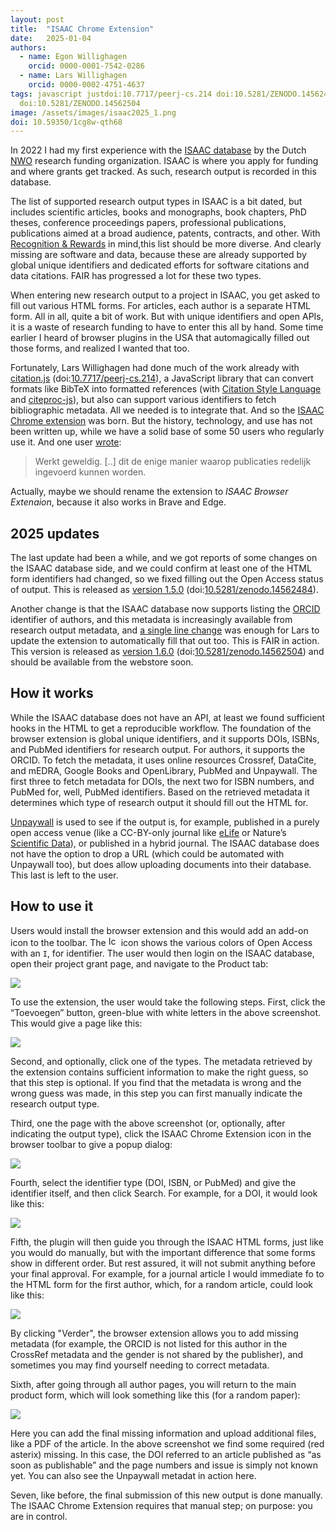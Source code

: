 ```yaml
---
layout: post
title:  "ISAAC Chrome Extension"
date:   2025-01-04
authors:
  - name: Egon Willighagen
    orcid: 0000-0001-7542-0286
  - name: Lars Willighagen
    orcid: 0000-0002-4751-4637
tags: javascript justdoi:10.7717/peerj-cs.214 doi:10.5281/ZENODO.14562484
  doi:10.5281/ZENODO.14562504
image: /assets/images/isaac2025_1.png
doi: 10.59350/1cg8w-qth68
---
```


In 2022 I had my first experience with the [ISAAC database](https://isaac.nwo.nl/)
by the Dutch [NWO](https://www.nwo.nl/) research funding organization. ISAAC is
where you apply for funding and where grants get tracked. As such, research output
is recorded in this database.

The list of supported research output types in ISAAC is a bit dated, but includes
scientific articles, books and monographs, book chapters, PhD theses, conference
proceedings papers, professional publications, publications aimed at a broad audience,
patents, contracts, and other. With [Recognition & Rewards](https://recognitionrewards.nl/)
in mind,this list should
be more diverse. And clearly missing are software and data, because these are
already supported by global unique identifiers and dedicated efforts for
software citations and data citations. FAIR has progressed a lot for these two
types.

When entering new research output to a project in ISAAC, you get asked to fill
out various HTML forms. For articles, each author is a separate HTML form. All
in all, quite a bit of work. But with unique identifiers and open APIs, it is a
waste of research funding to have to enter this all by hand. Some time earlier
I heard of browser plugins in the USA that automagically filled out those forms,
and realized I wanted that too.

Fortunately, Lars Willighagen had done much of the work already with
[citation.js](https://citation.js.org/) (doi:[10.7717/peerj-cs.214](https://doi.org/10.7717/peerj-cs.214)),
a JavaScript library that can convert formats like BibTeX into formatted references
(with [Citation Style Language](https://citationstyles.org/) and
[citeproc-js](https://citeproc-js.readthedocs.io/)), but also can support various
identifiers to fetch bibliographic metadata. All we needed is to integrate that.
And so the [ISAAC Chrome extension](https://chromewebstore.google.com/detail/ISAAC%20Chrome%20extension/kiljfbiapahlahhilgcgfkfjnkgggode?hl=en-GB&authuser=0)
was born. But the history, technology, and use has not been written up, while we
have a solid base of some 50 users who regularly use it. And one user [wrote](https://chromewebstore.google.com/detail/isaac-chrome-extension/kiljfbiapahlahhilgcgfkfjnkgggode/reviews):

> Werkt geweldig. \[..\] dit de enige manier waarop publicaties redelijk ingevoerd kunnen worden.

Actually, maybe we should rename the extension to *ISAAC Browser Extenaion*,
because it also works in Brave and Edge.

## 2025 updates

The last update had been a while, and we got reports of some changes on the ISAAC
database side, and we could confirm at least one of the HTML form identifiers had
changed, so we fixed filling out the Open Access status of output. This is released
as [version 1.5.0](https://github.com/citation-js/isaac-chrome-extension/releases/tag/v1.5.0)
(doi:[10.5281/zenodo.14562484](https://doi.org/10.5281/zenodo.14562484)).

Another change is that the ISAAC database now supports listing the [ORCID](https://orcid.org/)
identifier of authors, and this metadata is increasingly available from research
output metadata, and [a single line change](https://github.com/citation-js/isaac-chrome-extension/commit/8306809803ef93f448645fc4ca8c55d4c9bb7c6b) was enough for Lars to update the extension
to automatically fill that out too. This is FAIR in action. This version is released
as [version 1.6.0](https://github.com/citation-js/isaac-chrome-extension/releases/tag/v1.6.0)
(doi:[10.5281/zenodo.14562504](https://doi.org/10.5281/zenodo.14562504)) and should
be available from the webstore soon.

## How it works

While the ISAAC database does not have an API, at least we found sufficient hooks
in the HTML to get a reproducible workflow. The foundation of the browser extension
is global unique identifiers, and it supports DOIs, ISBNs, and PubMed identifiers
for research output. For authors, it supports the ORCID. To fetch the metadata,
it uses online resources Crossref, DataCite, and mEDRA, Google Books and OpenLibrary,
PubMed and Unpaywall. The first three to fetch metadata for DOIs, the next two for
ISBN numbers, and PubMed for, well, PubMed identifiers. Based on the retrieved
metadata it determines which type of research output it should fill out the HTML
for.

[Unpaywall](https://unpaywall.org/) is used to see if the output is, for example,
published in a purely open access venue (like a CC-BY-only journal like [eLife](https://elifesciences.org/)
or Nature’s [Scientific Data](https://www.nature.com/sdata/)), or published in a
hybrid journal. The ISAAC database does not have the option to drop a URL (which
could be automated with Unpaywall too), but does allow uploading documents into
their database. This last is left to the user.

## How to use it

Users would install the browser extension and this would add an add-on icon to
the toolbar. The <img src="/assets/images/icon.svg" width="16" alt="Icon: Black serif font 'I' on a background of four colored squares: brown, gold, green and platinum" /> icon shows the various colors of Open Access with an `I`, for
identifier. The user would then login on the ISAAC database, open their project
grant page, and navigate to the Product tab:

![](/assets/images/isaac2025_1.png)

To use the extension, the user would take the following steps.
First, click the “Toevoegen” button, green-blue with white letters in the above
screenshot. This would give a page like this:

![](/assets/images/isaac2025_2.png)

Second, and optionally, click one of the types. The metadata retrieved by the extension
contains sufficient information to make the right guess, so that this step is optional.
If you find that the metadata is wrong and the wrong guess was made, in this step
you can first manually indicate the research output type.

Third, one the page with the above screenshot (or, optionally, after indicating
the output type), click the ISAAC Chrome Extension icon in the browser toolbar
to give a popup dialog:

![](/assets/images/isaac2025_3.png)

Fourth, select the identifier type (DOI, ISBN, or PubMed) and give the identifier
itself, and then click Search. For example, for a DOI, it would look like this: 

![](/assets/images/isaac2025_4.png)

Fifth, the plugin will then guide you through the ISAAC HTML forms, just like you
would do manually, but with the important difference that some forms show in different
order. But rest assured, it will not submit anything before your final approval.
For example, for a journal article I would immediate fo to the HTML form for the
first author, which, for a random article, could look like this:

![](/assets/images/isaac2025_5.png)

By clicking "Verder", the browser extension allows you to add missing metadata
(for example, the ORCID is not listed for this author in the CrossRef metadata
and the gender is not shared by the publisher), and sometimes you may find yourself
needing to correct metadata.

Sixth, after going through all author pages, you will return to the main product
form, which will look something like this (for a random paper):

![](/assets/images/isaac2025_6.png)

Here you can add the final missing information and upload additional files, like
a PDF of the article. In the above screenshot we find some required (red asterix)
missing. In this case, the DOI referred to an article published as “as soon as
publishable” and the page numbers and issue is simply not known yet. You can also
see the Unpaywall metadat in action here.

Seven, like before, the final submission of this new output is done manually.
The ISAAC Chrome Extension requires that manual step; on purpose: you are in control.
